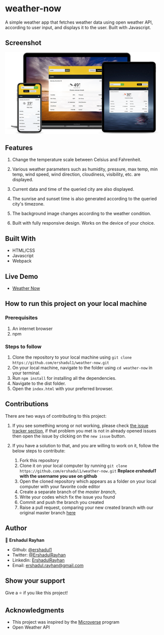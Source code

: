 # weather-now
A simple weather app that fetches weather data using open weather API,
 according to user input, and displays it to the user. Built with Javascript.


## Screenshot

![](./src/screenshot/screenshot.png)


## Features 

1. Change the temperature scale between Celsius and Fahrenheit.

1. Various weather parameters such as humidity, pressure, max temp, min temp, wind speed, wind direction, cloudiness, 
visibility, etc. are displayed.

1. Current data and time of the queried city are also displayed.

1. The sunrise and sunset time is also generated according to the queried city's timezone.

1. The background image changes according to the weather condition.

1. Built with fully responsive design. Works on the device of your choice.

## Built With

- HTML/CSS
- Javascript
- Webpack

## Live Demo

- [Weather Now](https://rawcdn.githack.com/ershadul1/weather-now/6c8c81d30cd655a3be950b403f617b02b512ea1b/dist/index.html)

## How to run this project on your local machine

### Prerequisites
1. An internet browser
1. npm

   
### Steps to follow
1. Clone the repository to your local machine using `git clone https://github.com/ershadul1/weather-now.git`
1. On your local machine, navigate to the folder using `cd weather-now` in your terminal.
1. Run `npm install` for installing all the dependencies.
1. Navigate to the dist folder.
1. Open the `index.html` with your preferred browser.


## Contributions

  There are two ways of contributing to this project:

1.  If you see something wrong or not working, please check [the issue tracker section](https://github.com/ershadul1/weather-now/issues), if that problem you met is not in already opened issues then open the issue by clicking on the `new issue` button.

2.  If you have a solution to that, and you are willing to work on it, follow the below steps to contribute:
    1.  Fork this repository
    1.  Clone it on your local computer by running `git clone https://github.com/ershadul1/weather-now.git` __Replace *ershadul1* with the username you use on github__
    1.  Open the cloned repository which appears as a folder on your local computer with your favorite code editor
    1.  Create a separate branch of the *master branch*,
    1.  Write your codes which fix the issue you found
    1.  Commit and push the branch you created
    1.  Raise a pull request, comparing your new created branch with our original master branch [here](https://github.com/ershadul1/weather-now)

## Author 

👤 **Ershadul Rayhan**

- Github: [@ershadul1](https://github.com/ershadul1)
- Twitter: [@ErshadulRayhan](https://twitter.com/ErshadulRayhan)
- Linkedin: [ErshadulRayhan](https://www.linkedin.com/in/ershadulrayhan/)
- Email:  ershadul.rayhan@gmail.com


## Show your support

Give a ⭐️ if you like this project!

## Acknowledgments
- This project was inspired by the [Microverse](https:www.microverse.org) program
- Open Weather API